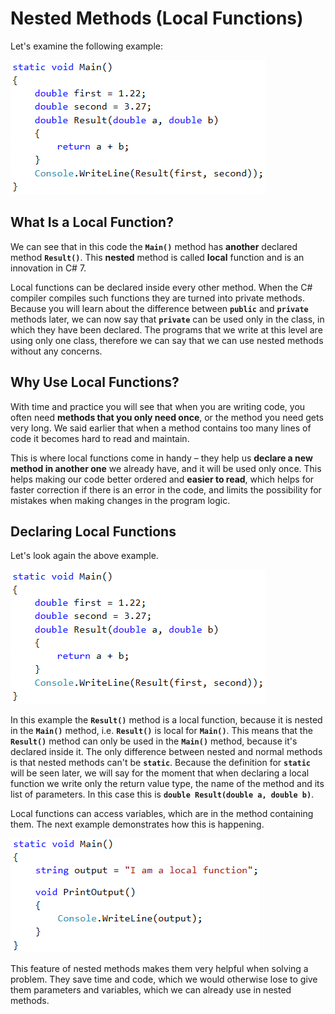 # Nested Methods (Local Functions)

Let's examine the following example:

![](/assets/chapter-10-images/19.Local-functions-01.png)

## What Is a Local Function?

We can see that in this code the **`Main()`** method has **another** declared method **`Result()`**. This **nested** method is called **local** function and is an innovation in C# 7.

Local functions can be declared inside every other method. When the C# compiler compiles such functions they are turned into private methods. Because you will learn about the difference between **`public`** and **`private`** methods later, we can now say that **`private`** can be used only in the class, in which they have been declared. The programs that we write at this level are using only one class, therefore we can say that we can use nested methods without any concerns.

## Why Use Local Functions?

With time and practice you will see that when you are writing code, you often need **methods that you only need once**, or the method you need gets very long. We said earlier that when a method contains too many lines of code it becomes hard to read and maintain.

This is where local functions come in handy – they help us **declare a new method in another one** we already have, and it will be used only once. This helps making our code better ordered and **easier to read**, which helps for faster correction if there is an error in the code, and limits the possibility for mistakes when making changes in the program logic.

## Declaring Local Functions

Let's look again the above example.

![](/assets/chapter-10-images/19.Local-functions-01.png)

In this example the **`Result()`** method is a local function, because it is nested in the **`Main()`** method, i.e. **`Result()`** is local for **`Main()`**. This means that the **`Result()`** method can only be used in the **`Main()`** method, because it's declared inside it. The only difference between nested and normal methods is that nested methods can't be **`static`**. Because the definition for **`static`** will be seen later, we will say for the moment that when declaring a local function we write only the return value type, the name of the method and its list of parameters. In this case this is **`double Result(double a, double b)`**.

Local functions can access variables, which are in the method containing them. The next example demonstrates how this is happening.

![](/assets/chapter-10-images/19.Local-functions-02.png)

This feature of nested methods makes them very helpful when solving a problem. They save time and code, which we would otherwise lose to give them parameters and variables, which we can already use in nested methods.
